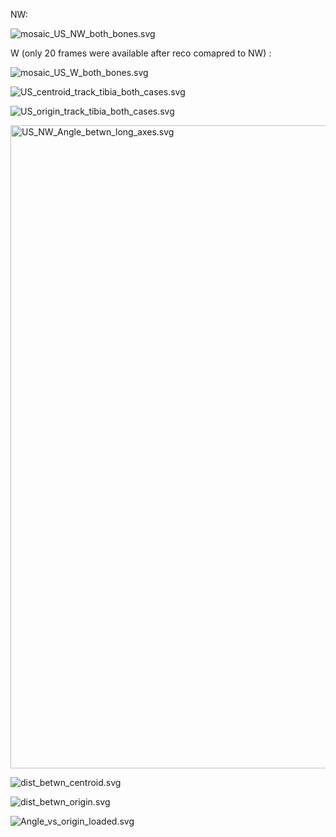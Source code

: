 NW: 

![mosaic_US_NW_both_bones.svg](C:\Users\Aayush\Documents\thesis_files\thesis_new\new_analysis_all\US\post_analysis\mosaic_US_NW_both_bones.svg)

W (only 20 frames were available after reco comapred to NW) : 

![mosaic_US_W_both_bones.svg](C:\Users\Aayush\Documents\thesis_files\thesis_new\new_analysis_all\US\post_analysis\mosaic_US_W_both_bones.svg)

![US_centroid_track_tibia_both_cases.svg](C:\Users\Aayush\Documents\thesis_files\thesis_new\new_analysis_all\US\post_analysis\US_centroid_track_tibia_both_cases.svg)

![US_origin_track_tibia_both_cases.svg](C:\Users\Aayush\Documents\thesis_files\thesis_new\new_analysis_all\US\post_analysis\US_origin_track_tibia_both_cases.svg)

<img title="" src="file:///C:/Users/Aayush/Documents/thesis_files/thesis_new/new_analysis_all/US/post_analysis/US_NW_Angle_betwn_long_axes.svg" alt="US_NW_Angle_betwn_long_axes.svg" data-align="inline" width="1029">

![dist_betwn_centroid.svg](C:\Users\Aayush\Documents\thesis_files\thesis_new\new_analysis_all\US\post_analysis\dist_betwn_centroid.svg)

![dist_betwn_origin.svg](C:\Users\Aayush\Documents\thesis_files\thesis_new\new_analysis_all\US\post_analysis\dist_betwn_origin.svg)

![Angle_vs_origin_loaded.svg](C:\Users\Aayush\Documents\thesis_files\thesis_new\new_analysis_all\US\post_analysis\Angle_vs_origin_loaded.svg)
